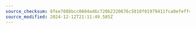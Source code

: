 ```yaml
---
source_checksum: 8fee7088bcc0604ad6c720b2320676c5810f01979411fca0efeff4fb71d00b99
source_modified: 2024-12-12T21:11:49.585Z
---
```


